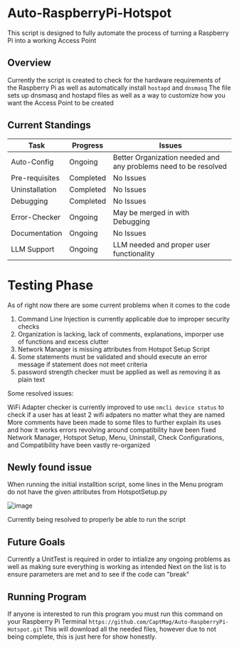 # Auto-RaspberryPi-Hotspot
This script is designed to fully automate the process of turning a Raspberry Pi into a working Access Point

## Overview

Currently the script is created to check for the hardware requirements of the Raspberry Pi as well as automatically install `hostapd` and `dnsmasq`
The file sets up dnsmasq and hostapd files as well as a way to customize how you want the Access Point to be created

## Current Standings

|Task|Progress|Issues|
|----|--------|------|
|Auto-Config|Ongoing|Better Organization needed and any problems need to be resolved|
|Pre-requisites|Completed|No Issues|
|Uninstallation|Completed|No Issues|
|Debugging|Completed|No Issues|
|Error-Checker|Ongoing|May be merged in with Debugging|
|Documentation|Ongoing|No Issues|
|LLM Support|Ongoing|LLM needed and proper user functionality|

# Testing Phase

As of right now there are some current problems when it comes to the code
   1. Command Line Injection is currently applicable due to improper security checks
   2. Organization is lacking, lack of comments, explanations, imporper use of functions and excess clutter
   3. Network Manager is missing attributes from Hotspot Setup Script
   4. Some statements must be validated and should execute an error message if statement does not meet criteria
   5. password strength checker must be applied as well as removing it as plain text

Some resolved issues:

WiFi Adapter checker is currently improved to use `nmcli device status` to check if a user has at least 2 wifi adpaters no matter what they are named
More comments have been made to some files to further explain its uses and how it works
errors revolving around compatibility have been fixed
Network Manager, Hotspot Setup, Menu, Uninstall, Check Configurations, and Compatibility have been vastly re-organized

## Newly found issue

When running the initial installtion script, some lines in the Menu program do not have the given attributes from HotspotSetup.py

![image](https://github.com/user-attachments/assets/c988b21a-9b93-45cd-80c7-140a6c559976)

Currently being resolved to properly be able to run the script

## Future Goals

Currently a UnitTest is required in order to intialize any ongoing problems as well as making sure everything is working as intended
Next on the list is to ensure parameters are met and to see if the code can "break"

## Running Program

If anyone is interested to run this program you must run this command on your Raspberry Pi Terminal
`https://github.com/CaptMag/Auto-RaspberryPi-Hotspot.git`
This will download all the needed files, however due to not being complete, this is just here for show honestly.
